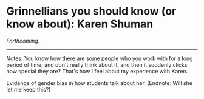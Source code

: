 Grinnellians you should know (or know about): Karen Shuman
==========================================================

*Forthcoming.*

---

Notes: You know how there are some people who you work with for a long
period of time, and don't really think about it, and then it suddenly
clicks how special they are?  That's how I feel about my experience
with Karen.

Evidence of gender bias in how students talk about her.  (Endnote: Will she let
me keep this?)
